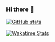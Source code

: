### Hi there 👋

[![GitHub stats](https://github-readme-stats-pzhxd65xr-t-bre.vercel.app/api?username=t-bre&count_private=true&show_icons=true&hide=stars&custom_title=GitHub%20Stats)](https://github.com/t-bre/github-readme-stats)

[![Wakatime Stats](https://github-readme-stats.vercel.app/api/wakatime?username=t_bre&langs_count=5)](https://github.com/t-bre/github-readme-stats)

